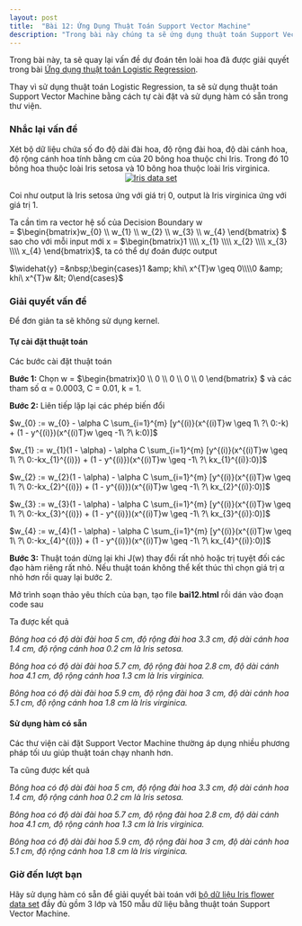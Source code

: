 ```yaml
---
layout: post
title:  "Bài 12: Ứng Dụng Thuật Toán Support Vector Machine"
description: "Trong bài này chúng ta sẽ ứng dụng thuật toán Support Vector Machine trong Machine Learning để dự đoán tên loài hoa dựa trên các số đo cho trước."
---
```


Trong bài này, ta sẽ quay lại vấn đề dự đoán tên loài hoa đã được giải quyết trong bài <a href="https://www.dathoangblog.com/2019/01/ung-dung-logistic-regression.html">Ứng dụng thuật toán Logistic Regression</a>.

Thay vì sử dụng thuật toán Logistic Regression, ta sẽ sử dụng thuật toán Support Vector Machine bằng cách tự cài đặt và sử dụng hàm có sẵn trong thư viện.
<!--more-->
<h3>
Nhắc lại vấn đề</h3>
Xét bộ dữ liệu chứa số đo độ dài đài hoa, độ rộng đài hoa, độ dài cánh hoa, độ rộng cánh hoa tính bằng cm của 20 bông hoa thuộc chi Iris. Trong đó 10 bông hoa thuộc loài Iris setosa và 10 bông hoa thuộc loài&nbsp;Iris virginica.

<div class="separator" style="clear: both; text-align: center;">
<a href="https://1.bp.blogspot.com/-Txh-kp0uyss/XC7cIYkvvCI/AAAAAAAAENA/T9qyhFuZNokA1dPGuvyizdqcMUyIwfOmwCLcBGAs/s1600/Untitled.png" imageanchor="1" style="margin-left: 1em; margin-right: 1em;"><img alt="Iris data set" border="0" data-original-height="396" data-original-width="500" src="https://1.bp.blogspot.com/-Txh-kp0uyss/XC7cIYkvvCI/AAAAAAAAENA/T9qyhFuZNokA1dPGuvyizdqcMUyIwfOmwCLcBGAs/s1600/Untitled.png" title="Iris data set" /></a></div>
<div class="separator" style="clear: both; text-align: center;">
</div>
<div class="separator" style="clear: both; text-align: center;">
</div>
<div class="separator" style="clear: both; text-align: center;">
</div>

Coi như output là Iris setosa ứng với giá trị 0, output là Iris virginica ứng với giá trị 1.

Ta cần tìm ra vector hệ số của Decision Boundary w =&nbsp;$\begin{bmatrix}w_{0} \\\\ w_{1} \\\\ w_{2} \\\\ w_{3} \\\\ w_{4} \end{bmatrix} $ sao cho với mỗi input mới x =&nbsp;$\begin{bmatrix}1 \\\\ x_{1} \\\\ x_{2} \\\\ x_{3} \\\\ x_{4} \end{bmatrix}$, ta có thể dự đoán được output

$\widehat{y} =&nbsp;\begin{cases}1 &amp; khi\ x^{T}w \geq 0\\\\0 &amp; khi\ x^{T}w &lt; 0\end{cases}$
<h3>
Giải quyết vấn đề</h3>
Để đơn giản ta sẽ không sử dụng kernel.
<h4>
Tự cài đặt thuật toán</h4>
Các bước cài đặt thuật toán

<strong>Bước 1:</strong>&nbsp;Chọn w = $\begin{bmatrix}0 \\\\ 0 \\\\ 0 \\\\ 0 \\\\ 0 \end{bmatrix} $ và các tham số α = 0.0003, C = 0.01, k = 1.

<strong>Bước 2:</strong>&nbsp;Liên tiếp lặp lại các phép biến đổi

$w_{0} := w_{0} - \alpha C \sum_{i=1}^{m} [y^{(i)}(x^{(i)T}w \geq 1\ ?\ 0:-k) + (1 - y^{(i)})(x^{(i)T}w \geq -1\ ?\ k:0)]$

$w_{1} := w_{1}(1 - \alpha) - \alpha C \sum_{i=1}^{m} [y^{(i)}(x^{(i)T}w \geq 1\ ?\ 0:-kx_{1}^{(i)}) + (1 - y^{(i)})(x^{(i)T}w \geq -1\ ?\ kx_{1}^{(i)}:0)]$

$w_{2} := w_{2}(1 - \alpha) - \alpha C \sum_{i=1}^{m} [y^{(i)}(x^{(i)T}w \geq 1\ ?\ 0:-kx_{2}^{(i)}) + (1 - y^{(i)})(x^{(i)T}w \geq -1\ ?\ kx_{2}^{(i)}:0)]$

$w_{3} := w_{3}(1 - \alpha) - \alpha C \sum_{i=1}^{m} [y^{(i)}(x^{(i)T}w \geq 1\ ?\ 0:-kx_{3}^{(i)}) + (1 - y^{(i)})(x^{(i)T}w \geq -1\ ?\ kx_{3}^{(i)}:0)]$

$w_{4} := w_{4}(1 - \alpha) - \alpha C \sum_{i=1}^{m} [y^{(i)}(x^{(i)T}w \geq 1\ ?\ 0:-kx_{4}^{(i)}) + (1 - y^{(i)})(x^{(i)T}w \geq -1\ ?\ kx_{4}^{(i)}:0)]$

<strong>Bước 3:</strong>&nbsp;Thuật toán dừng lại khi J(w) thay đổi rất nhỏ hoặc trị tuyệt đối các đạo hàm riêng rất nhỏ. Nếu thuật toán không thể kết thúc thì chọn giá trị&nbsp;α nhỏ hơn rồi quay lại bước 2.

Mở trình soạn thảo yêu thích của bạn, tạo file&nbsp;<strong>bai12.html</strong>&nbsp;rồi dán vào đoạn code sau

<script src="https://gist.github.com/dathoangnd/bcbfe16f987e5adad8a4574af564b740.js"></script>

Ta được kết quả

<i>Bông hoa có độ dài đài hoa 5 cm, độ rộng đài hoa 3.3 cm, độ dài cánh hoa 1.4 cm, độ rộng cánh hoa 0.2 cm là Iris setosa.

Bông hoa có độ dài đài hoa 5.7 cm, độ rộng đài hoa 2.8 cm, độ dài cánh hoa 4.1 cm, độ rộng cánh hoa 1.3 cm là Iris virginica.

Bông hoa có độ dài đài hoa 5.9 cm, độ rộng đài hoa 3 cm, độ dài cánh hoa 5.1 cm, độ rộng cánh hoa 1.8 cm là Iris virginica.</i>
<h4>
Sử dụng hàm có sẵn</h4>
Các thư viện cài đặt Support Vector Machine thường áp dụng nhiều phương pháp tối ưu giúp thuật toán chạy nhanh hơn.

<script src="https://gist.github.com/dathoangnd/cf1a3632392f2650202306a4768035d3.js"></script>
Ta cũng được kết quả

<i>Bông hoa có độ dài đài hoa 5 cm, độ rộng đài hoa 3.3 cm, độ dài cánh hoa 1.4 cm, độ rộng cánh hoa 0.2 cm là Iris setosa.

Bông hoa có độ dài đài hoa 5.7 cm, độ rộng đài hoa 2.8 cm, độ dài cánh hoa 4.1 cm, độ rộng cánh hoa 1.3 cm là Iris virginica.

Bông hoa có độ dài đài hoa 5.9 cm, độ rộng đài hoa 3 cm, độ dài cánh hoa 5.1 cm, độ rộng cánh hoa 1.8 cm là Iris virginica.</i></div>
<h3>
Giờ đến lượt bạn</h3>
Hãy sử dụng hàm có sẵn để giải quyết bài toán với&nbsp;<a href="https://archive.ics.uci.edu/ml/machine-learning-databases/iris/iris.data" target="_blank">bộ dữ liệu Iris flower data set</a>&nbsp;đầy đủ gồm 3 lớp và 150 mẫu dữ liệu bằng thuật toán Support Vector Machine.